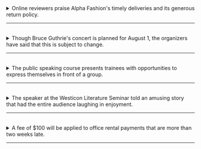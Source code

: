 <details>
  <summary>
    Online reviewers praise Alpha Fashion's timely deliveries and its generous return policy.
  </summary>

  - 主詞：Online reviewers（線上評論者）

  - 動詞：praise（讚揚）

  - 受詞：Alpha Fashion's timely deliveries and its generous return policy（Alpha Fashion的及時交貨和慷慨的退貨政策）

  - 單字：
    - Online（副詞）：表示這些評論者是在線上進行評論的。
    - reviewers（名詞）：reviewer 的复数，指的是進行評論的人。
    - praise（動詞）：表示評論者對Alpha Fashion持有正面評價或讚揚。
    - Alpha Fashion's（名詞）：指的是Alpha Fashion這個公司或品牌的。
    - timely（形容詞）：描述交貨是及時的，按時完成。
    - deliveries（名詞）：delivery 的复数，指的是交貨的行為或產品送達的過程。
    - and（連詞）：用來連接兩個事物，這裡是用來連接兩個特性。
    - its（形容詞性物主代詞）：指的是Alpha Fashion的。
    - generous（形容詞）：描述退貨政策是慷慨的，寬容的。
    - return（名詞）：指的是退貨的行為或過程。
    - policy（名詞）：指的是一個特定的政策或規則。

  > 整句的意思是，線上評論者稱讚Alpha Fashion的及時交貨和慷慨的退貨政策。
</details>

---
<br>

<details>
  <summary>
    Though Bruce Guthrie's concert is planned for August 1, the organizers have said that this is subject to change.
  </summary>

  - 主要子句 : the organizers have said that this is subject to change
    - 主詞：the organizers（主辦方）
    - 動詞：have said（已經說）
    - 受詞：that this is subject to change（這可能會改變）
    - 單字：
      - the organizers（名詞）：organizer 的复数，指的是主辦方，即負責組織音樂會的人或機構。
      - have said（動詞短語）：表示已經說，指的是主辦方已經提出了聲明。
      - that（連詞）：引導一個子句，這裡引導了一個說明或宣佈的子句。
      - this（代詞）：指的是先前提到的音樂會計畫。
      - is（動詞）：表示狀態，這裡是指音樂會的狀態。
      - subject（形容詞）：表示受制於或可能會受到影響。
      - to change（名詞）：指的是改變，可能指音樂會日期或其他細節的變動。

  - 從屬子句 : Though Bruce Guthrie's concert is planned for August 1
    - 主詞：Bruce Guthrie's concert（布魯斯·古斯瑞的音樂會）
    - 動詞：is planned（被計畫）
    - 副詞片語 : for August 1（在8月1日）

    - 單字：
      - Though（連接詞）：表示對比或條件，這裡引導了一個對已有信息的對比。
      - Bruce Guthrie's（名詞）：指的是布魯斯·古斯瑞的，這可能是指他的音樂會。
      - concert（名詞）：指的是音樂會或演出。
      - is planned（動詞短語）：表示計畫或安排，這裡是指音樂會已經被計畫。
      - for（介詞）：表示時間，這裡指的是音樂會預定的日期。
      - August 1（名詞短語）：指的是音樂會計畫的日期。
  
  > 整句的意思是，儘管Bruce Guthrie的音樂會計畫在8月1日，主辦方已經表示這可能會改變。
</details>

---
<br>

<details>
  <summary>
    The public speaking course presents trainees with opportunities to express themselves in front of a group.
  </summary>

  - 主詞：The public speaking course（公開演講課程）

  - 動詞：presents（提供、呈現）

  - 間接受詞：trainees（受訓者）

  - 直接受詞：with opportunities to express themselves in front of a group（提供表達自己的機會，面對一個群體）
    - to express themselves in front of a group，是一個不定詞片語，可以被視為形容詞用來修飾 "opportunities"。這個片語描述了這些機會的性質，即它們是用來表達自己的機會，特別是在一個群體或觀眾面前。所以，你可以理解為它是一個形容 "opportunities" 的修飾語。

  - 單字
    - The（定冠詞）：表示特定的公開演講課程。
    - public（形容詞）：描述演講課程的性質，是公開的。
    - speaking（動名詞）：形成合成名詞 "public speaking"，指的是演講的能力或技巧。
    - course（名詞）：指的是課程或訓練。
    - presents（動詞）：表示提供或呈現。
    - trainees（名詞）：trainee 的复数，指的是受訓者，參加課程的學員。
    - with（介詞）：表示提供或伴隨，引導了一個介詞片語。
    - opportunities（名詞）：opportunity 的复数，指的是機會或可能性。
    - to（不定詞標誌詞）：引導了不定詞片語 "to express themselves in front of a group"。
    - express（動詞）：表示表達或陳述。
    - themselves（反身代詞）：指的是受訓者自己。
    - in front of（片語）：表示在...之前，這裡指的是在一個群體或觀眾面前。
    - a group（名詞）：指的是一個群體或觀眾。

  > 整句的意思是，公開演講課程提供給受訓者機會在一個群體面前表達自己。
</details>

---
<br>

<details>
  <summary>
    The speaker at the Westicon Literature Seminar told an amusing story that had the entire audience laughing in enjoyment.
  </summary>

  - 主詞：The speaker at the Westicon Literature Seminar（在Westicon文學研討會上的演講者）

  - 動詞：told（告訴）

  - 受詞：an amusing story that had the entire audience laughing in enjoyment（使整個觀眾歡笑的一個有趣的故事）
    - 形容詞子句：that had the entire audience laughing in enjoyment，是由關係代名詞 "that" 所引導的形容詞子句，它修飾了前面的名詞 "an amusing story"，因此整個子句描述了那個有趣的故事的性質。這個子句解釋了這個故事如何影響觀眾，使他們歡笑和享受。

  - 單字 
    - The（定冠詞）：表示特定的演講者和文學研討會。
    - speaker（名詞）：指的是演講者，即在文學研討會上發表演講的人。
    - at（介詞）：表示位置或時間，這裡表示在文學研討會上。
    - Westicon Literature Seminar（名詞短語）：指的是特定的文學研討會。
    - told（動詞）：表示告訴或講述。
    - an（不定冠詞）：表示不特定的一個。
    - amusing（形容詞）：amuse 的现在分词形式，表示有趣或幽默的。
    - story（名詞）：指的是故事。
    - that（連詞）：引導一個從屬子句，連接主要句子和描述的故事。
    - had（動詞）：表示過去的完成時，這裡指的是故事引起的效應。
    - the（定冠詞）：表示特定的整個觀眾。
    - entire（形容詞）：表示整個，全部的。
    - audience（名詞）：指的是觀眾，即參加演講的人。
    - laughing（動名詞）：laugh 的现在分词，指的是笑，表示觀眾的反應。
    - in（介詞）：表示狀態或情境，這裡表示在歡樂的狀態中。
    - enjoyment（名詞）：指的是享受，快樂。

  > 整句的意思是，在Westicon文學研討會上的演講者講了一個有趣的故事，使整個觀眾歡笑。
</details>

---
<br>

<details>
  <summary>
    A fee of $100 will be applied to office rental payments that are more than two weeks late. 
  </summary>

  - 主詞：A fee of $100（費用）
  - 動詞：will be applied（將被適用）
  - 修飾語：to office rental payments that are more than two weeks late（對於超過兩週遲付的辦公室租金支付）
    - 形容詞子句 "that are more than two weeks late"，是由關係代名詞 "that" 引導的形容詞子句，它用來修飾名詞 "office rental payments"，這個子句描述了哪些辦公室租金支付會受到規定的費用的影響，即那些遲付超過兩週的支付。

  - 單字：
    - A（不定冠詞）：表示不特定的一個。
    - fee（名詞）：指的是費用，這裡是指一種罰款或額外支付的費用。
    - of（介詞）：表示屬於或相關於。
    - $100：表示具體的金額，一百美元。
    - will be applied（動詞短語）：表示將被適用，即費用將被加上。
      - apply 的过去式和过去分词形式。
    - to（介詞）：表示對於或針對。
    - office（名詞）：指的是辦公室。
    - rental（名詞）：指的是租金，即辦公室的租金。
    - payments（名詞）：payment 的复数形式，指的是支付，即付款的行為或金額。
    - that（連詞）：引導一個從屬子句，用來描述哪些租金支付。
    - are（動詞）：表示現在時，這裡是指那些支付。
    - more than（片語）：表示多於或超過。
    - two（數詞）：指的是數字 "2"。
    - weeks（名詞）：指的是週，時間單位。
    - late（形容詞）：表示遲到或遲付。

  > 整句的意思是，如果辦公室租金支付超過兩週遲付，將被加上100美元的費用。
</details>

---
<br>
